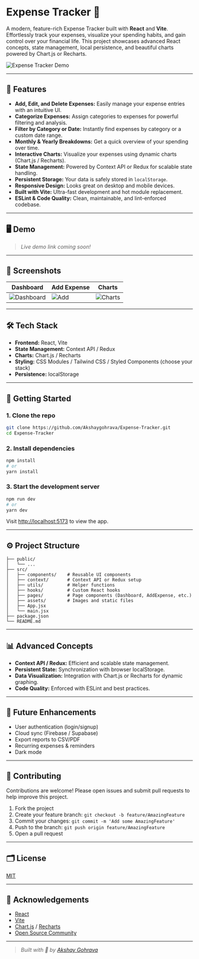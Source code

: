 # Expense Tracker 💸

A modern, feature-rich Expense Tracker built with **React** and **Vite**. Effortlessly track your expenses, visualize your spending habits, and gain control over your financial life. This project showcases advanced React concepts, state management, local persistence, and beautiful charts powered by Chart.js or Recharts.

![Expense Tracker Demo](./screenshot.png) <!-- Add an actual screenshot of your app here -->

---

## 🚀 Features

- **Add, Edit, and Delete Expenses:** Easily manage your expense entries with an intuitive UI.
- **Categorize Expenses:** Assign categories to expenses for powerful filtering and analysis.
- **Filter by Category or Date:** Instantly find expenses by category or a custom date range.
- **Monthly & Yearly Breakdowns:** Get a quick overview of your spending over time.
- **Interactive Charts:** Visualize your expenses using dynamic charts (Chart.js / Recharts).
- **State Management:** Powered by Context API or Redux for scalable state handling.
- **Persistent Storage:** Your data is safely stored in `localStorage`.
- **Responsive Design:** Looks great on desktop and mobile devices.
- **Built with Vite:** Ultra-fast development and hot module replacement.
- **ESLint & Code Quality:** Clean, maintainable, and lint-enforced codebase.

---

## 🖥️ Demo

> _Live demo link coming soon!_

---

## 📸 Screenshots

| Dashboard                       | Add Expense                      | Charts                          |
|----------------------------------|----------------------------------|----------------------------------|
| ![Dashboard](./screens/dashboard.png) | ![Add](./screens/add-expense.png) | ![Charts](./screens/charts.png)  |

---

## 🛠️ Tech Stack

- **Frontend:** React, Vite
- **State Management:** Context API / Redux
- **Charts:** Chart.js / Recharts
- **Styling:** CSS Modules / Tailwind CSS / Styled Components (choose your stack)
- **Persistence:** localStorage

---

## 🏁 Getting Started

### 1. Clone the repo

```bash
git clone https://github.com/Akshaygohrava/Expense-Tracker.git
cd Expense-Tracker
```

### 2. Install dependencies

```bash
npm install
# or
yarn install
```

### 3. Start the development server

```bash
npm run dev
# or
yarn dev
```

Visit [http://localhost:5173](http://localhost:5173) to view the app.

---

## ⚙️ Project Structure

```plaintext
├── public/
│   └── ...
├── src/
│   ├── components/    # Reusable UI components
│   ├── context/       # Context API or Redux setup
│   ├── utils/         # Helper functions
│   ├── hooks/         # Custom React hooks
│   ├── pages/         # Page components (Dashboard, AddExpense, etc.)
│   ├── assets/        # Images and static files
│   ├── App.jsx
│   └── main.jsx
├── package.json
└── README.md
```

---

## 📊 Advanced Concepts

- **Context API / Redux:** Efficient and scalable state management.
- **Persistent State:** Synchronization with browser localStorage.
- **Data Visualization:** Integration with Chart.js or Recharts for dynamic graphing.
- **Code Quality:** Enforced with ESLint and best practices.

---

## 📝 Future Enhancements

- User authentication (login/signup)
- Cloud sync (Firebase / Supabase)
- Export reports to CSV/PDF
- Recurring expenses & reminders
- Dark mode

---

## 🤝 Contributing

Contributions are welcome! Please open issues and submit pull requests to help improve this project.

1. Fork the project
2. Create your feature branch: `git checkout -b feature/AmazingFeature`
3. Commit your changes: `git commit -m 'Add some AmazingFeature'`
4. Push to the branch: `git push origin feature/AmazingFeature`
5. Open a pull request

---

## 🗂️ License

[MIT](LICENSE)

---

## 🙌 Acknowledgements

- [React](https://reactjs.org/)
- [Vite](https://vitejs.dev/)
- [Chart.js](https://www.chartjs.org/) / [Recharts](https://recharts.org/en-US/)
- [Open Source Community](https://github.com/Akshaygohrava/Expense-Tracker/graphs/contributors)

---

> _Built with 💙 by [Akshay Gohrava](https://github.com/Akshaygohrava)_
